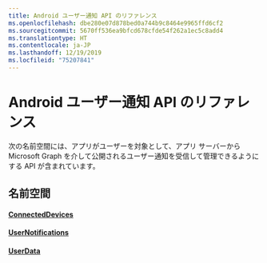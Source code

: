 ```yaml
---
title: Android ユーザー通知 API のリファレンス
ms.openlocfilehash: dbe280e07d878bed0a744b9c8464e9965ffd6cf2
ms.sourcegitcommit: 5670ff536ea9bfcd678cfde54f262a1ec5c8add4
ms.translationtype: HT
ms.contentlocale: ja-JP
ms.lasthandoff: 12/19/2019
ms.locfileid: "75207841"
---
```

# <a name="android-user-notifications-api-reference"></a>Android ユーザー通知 API のリファレンス

次の名前空間には、アプリがユーザーを対象として、アプリ サーバーから Microsoft Graph を介して公開されるユーザー通知を受信して管理できるようにする API が含まれています。 

## <a name="namespaces"></a>名前空間

#### <a name="connecteddeviceshttpsdocsmicrosoftcomjavaapicommicrosoftconnecteddevices"></a>[ConnectedDevices](https://docs.microsoft.com/java/api/com.microsoft.connecteddevices)
#### <a name="usernotifications-httpsdocsmicrosoftcomjavaapicommicrosoftconnecteddevicesusernotifications"></a>[UserNotifications]( https://docs.microsoft.com/java/api/com.microsoft.connecteddevices.usernotifications)
#### <a name="userdatahttpsdocsmicrosoftcomjavaapicommicrosoftconnecteddevicesuserdata"></a>[UserData](https://docs.microsoft.com/java/api/com.microsoft.connecteddevices.userdata)
